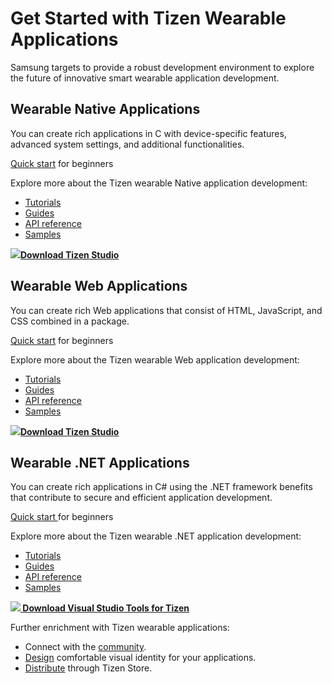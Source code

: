 
# Get Started with Tizen Wearable Applications
Samsung targets to provide a robust development environment to explore the future of innovative smart wearable application development. 

## Wearable Native Applications
You can create rich applications in C with device-specific features, advanced system settings, and additional functionalities.

[Quick start](../native/get-started/wearable/first-app.md) for beginners

Explore more about the Tizen wearable Native application development:
- [Tutorials](../native/tutorials/overview.md)
- [Guides](../native/guides/index.md)
- [API reference](../native/api/overview.md)
- [Samples](https://developer.tizen.org/development/sample/native)

<a href="https://developer.tizen.org/development/tizen-studio/download" target="_blank"><img src="media/ic_docs_download.png"><strong>Download Tizen Studio</strong></a>

## Wearable Web Applications
You can create rich Web applications that consist of HTML, JavaScript, and CSS combined in a package. 

[Quick start](../web/get-started/wearable/first-app.md) for beginners

Explore more about the Tizen wearable Web application development:
- [Tutorials](../web/tutorials/overview.md)
- [Guides](../web/guides/index.md)
- [API reference](../web/api/index.md)
- [Samples](https://developer.tizen.org/development/sample/web)

<a href="https://developer.tizen.org/development/tizen-studio/download" target="_blank"><img src="media/ic_docs_download.png"><strong>Download Tizen Studio</strong></a>

## Wearable .NET Applications

You can create rich applications in C# using the .NET framework benefits that contribute to secure and efficient application development. 

[Quick start ](../dotnet/get-started/wearable/first-app.md) for beginners
	
Explore more about the Tizen wearable .NET application development:
- [Tutorials](../dotnet/tutorials/overview.md)	
- [Guides](../dotnet/guides/overview.md)
- [API reference ](../dotnet/api/overview.md)
- [Samples](../dotnet/samples/account/overview.md)

<a href="https://marketplace.visualstudio.com/items?itemName=tizen.VisualStudioToolsforTizen" target="_blank"><img src="media/ic_docs_download.png"><Strong> Download Visual Studio Tools for Tizen</strong></a>

Further enrichment with Tizen wearable applications:
- Connect with the [community](https://developer.tizen.org/community/tip-tech).
- [Design](../design/wearable.md) comfortable visual identity for your applications.
- [Distribute](../distribute/how-to-distribute/overview.md) through Tizen Store.


